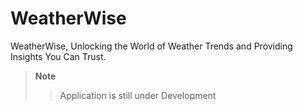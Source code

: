# WeatherWise
WeatherWise, Unlocking the World of Weather Trends and Providing Insights You Can Trust.

> **Note**  
>> Application is still under Development
